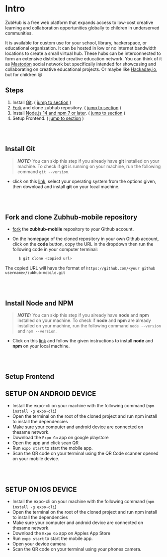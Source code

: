 # Intro

ZubHub is a free web platform that expands access to low-cost creative learning and collaboration opportunities globally to children in underserved communities.

It is available for custom use for your school, library, hackerspace, or educational organization. It can be hosted in low or no internet bandwidth locations to create a small virtual hub. These hubs can be interconnected to form an extensive distributed creative education network. You can think of it as [Mastodon](<https://en.wikipedia.org/wiki/Mastodon_(software)>) social network but specifically intended for showcasing and collaborating on creative educational projects. Or maybe like [Hackaday.io](https://hackaday.io/), but for children :smiley:

## Steps

1. Install [Git](https://git-scm.com/downloads). ( [jump to section](#install-git) )
2. [Fork](https://github.com/unstructuredstudio/zubhub-mobile/fork) and clone zubhub repository. ( [jump to section](#fork-and-clone-zubhub-repository) )
3. Install [Node.js 14 and npm 7 or later](https://docs.npmjs.com/downloading-and-installing-node-js-and-npm/). ( [jump to section](#install-node-and-npm) )
4. Setup Frontend. ( [jump to section](#setup-frontend) )

<br/>
<br/>

## Install Git

> **_NOTE:_** You can skip this step if you already have **git** installed on your machine. To check if **git** is running on your machine, run the following command `git --version`.

- click on this [link](https://git-scm.com/downloads), select your operating system from the options given, then download and install **git** on your local machine.

<br/>
<br/>

## Fork and clone Zubhub-mobile repository

- [fork](https://github.com/unstructuredstudio/zubhub-mobile/fork) the **zubhub-mobile** repository to your Github account.

- On the homepage of the cloned repository in your own Github account, click on the **code** button, copy the URL in the dropdown then run the following code in your computer terminal:

```sh
      $ git clone <copied url>
```

The copied URL will have the format of `https://github.com/<your github username>/zubhub-mobile.git`

<br/>
<br/>

## Install Node and NPM

> **_NOTE:_** You can skip this step if you already have **node** and **npm** installed on your machine. To check if **node** and **npm** are already installed on your machine, run the following command `node --version` and `npm --version`.

- Click on this [link](https://docs.npmjs.com/downloading-and-installing-node-js-and-npm/) and follow the given instructions to install **node** and **npm** on your local machine.

<br/>
<br/>

## Setup Frontend

## SETUP ON ANDROID DEVICE

- Install the expo-cli on your machine with the following command (`npm install -g expo-cli`)
- Open the terminal on the root of the cloned project and run npm install to install the dependencies
- Make sure your computer and android device are connected on thesame network.
- Download the `Expo Go` app on google playstore
- Open the app and click scan QR
- Run `expo start` to start the mobile app.
- Scan the QR code on your terminal using the QR Code scanner opened on your mobile device.

<br/>
<br/>

## SETUP ON IOS DEVICE

- Install the expo-cli on your machine with the following command (`npm install -g expo-cli`)
- Open the terminal on the root of the cloned project and run npm install to install the dependencies
- Make sure your computer and android device are connected on thesame network.
- Download the `Expo Go` app on Apples App Store
- Run `expo start` to start the mobile app.
- Open your device camera
- Scan the QR code on your terminal using your phones camera.
